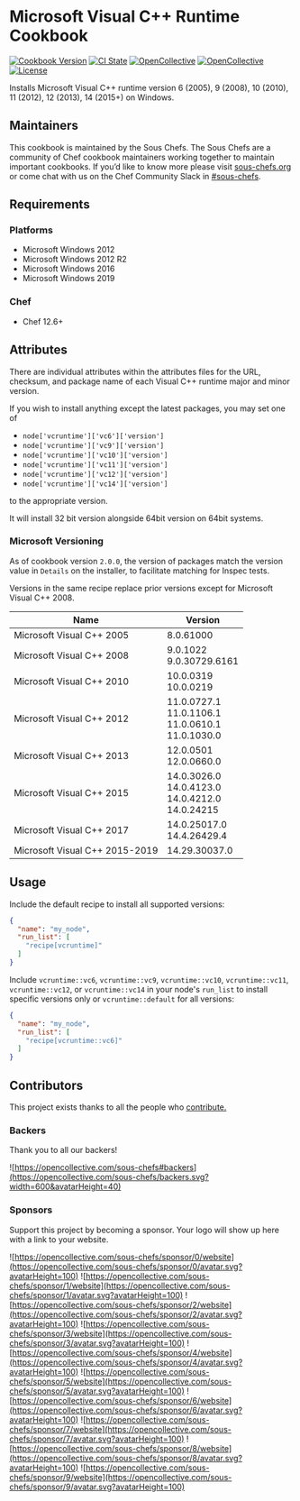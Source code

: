 # Microsoft Visual C++ Runtime Cookbook

[![Cookbook Version](https://img.shields.io/cookbook/v/vcruntime.svg)](https://supermarket.chef.io/cookbooks/vcruntime)
[![CI State](https://github.com/sous-chefs/vcruntime/workflows/ci/badge.svg)](https://github.com/sous-chefs/vcruntime/actions?query=workflow%3Aci)
[![OpenCollective](https://opencollective.com/sous-chefs/backers/badge.svg)](#backers)
[![OpenCollective](https://opencollective.com/sous-chefs/sponsors/badge.svg)](#sponsors)
[![License](https://img.shields.io/badge/License-Apache%202.0-green.svg)](https://opensource.org/licenses/Apache-2.0)

Installs Microsoft Visual C++ runtime version 6 (2005), 9 (2008), 10 (2010), 11 (2012), 12 (2013), 14 (2015+) on Windows.

## Maintainers

This cookbook is maintained by the Sous Chefs. The Sous Chefs are a community of Chef cookbook maintainers working together to maintain important cookbooks. If you’d like to know more please visit [sous-chefs.org](https://sous-chefs.org/) or come chat with us on the Chef Community Slack in [#sous-chefs](https://chefcommunity.slack.com/messages/C2V7B88SF).

## Requirements

### Platforms

- Microsoft Windows 2012
- Microsoft Windows 2012 R2
- Microsoft Windows 2016
- Microsoft Windows 2019

### Chef

- Chef 12.6+

## Attributes

There are individual attributes within the attributes files for the URL, checksum, and package name of each Visual C++ runtime major and minor version.

If you wish to install anything except the latest packages, you may set one of

- `node['vcruntime']['vc6']['version']`
- `node['vcruntime']['vc9']['version']`
- `node['vcruntime']['vc10']['version']`
- `node['vcruntime']['vc11']['version']`
- `node['vcruntime']['vc12']['version']`
- `node['vcruntime']['vc14']['version']`

to the appropriate version.

It will install 32 bit version alongside 64bit version on 64bit systems.

### Microsoft Versioning

As of cookbook version `2.0.0`, the version of packages match the version value in `Details` on the installer, to facilitate matching for Inspec tests.

Versions in the same recipe replace prior versions except for Microsoft Visual C++ 2008.

| Name | Version |
| --- | --- |
| Microsoft Visual C++ 2005 | 8.0.61000 |
| Microsoft Visual C++ 2008 | 9.0.1022<br>9.0.30729.6161 |
| Microsoft Visual C++ 2010 | 10.0.0319<br>10.0.0219 |
| Microsoft Visual C++ 2012 | 11.0.0727.1<br>11.0.1106.1<br>11.0.0610.1<br>11.0.1030.0 |
| Microsoft Visual C++ 2013 | 12.0.0501<br>12.0.0660.0 |
| Microsoft Visual C++ 2015 | 14.0.3026.0<br>14.0.4123.0<br>14.0.4212.0<br>14.0.24215 |
| Microsoft Visual C++ 2017 | 14.0.25017.0<br>14.4.26429.4 |
| Microsoft Visual C++ 2015-2019 | 14.29.30037.0 |

## Usage

Include the default recipe to install all supported versions:

```json
{
  "name": "my_node",
  "run_list": [
    "recipe[vcruntime]"
  ]
}
```

Include `vcruntime::vc6`, `vcruntime::vc9`, `vcruntime::vc10`, `vcruntime::vc11`, `vcruntime::vc12`, or `vcruntime::vc14` in your node's `run_list` to install specific versions only or `vcruntime::default` for all versions:

```json
{
  "name": "my_node",
  "run_list": [
    "recipe[vcruntime::vc6]"
  ]
}
```

## Contributors

This project exists thanks to all the people who [contribute.](https://opencollective.com/sous-chefs/contributors.svg?width=890&button=false)

### Backers

Thank you to all our backers!

![https://opencollective.com/sous-chefs#backers](https://opencollective.com/sous-chefs/backers.svg?width=600&avatarHeight=40)

### Sponsors

Support this project by becoming a sponsor. Your logo will show up here with a link to your website.

![https://opencollective.com/sous-chefs/sponsor/0/website](https://opencollective.com/sous-chefs/sponsor/0/avatar.svg?avatarHeight=100)
![https://opencollective.com/sous-chefs/sponsor/1/website](https://opencollective.com/sous-chefs/sponsor/1/avatar.svg?avatarHeight=100)
![https://opencollective.com/sous-chefs/sponsor/2/website](https://opencollective.com/sous-chefs/sponsor/2/avatar.svg?avatarHeight=100)
![https://opencollective.com/sous-chefs/sponsor/3/website](https://opencollective.com/sous-chefs/sponsor/3/avatar.svg?avatarHeight=100)
![https://opencollective.com/sous-chefs/sponsor/4/website](https://opencollective.com/sous-chefs/sponsor/4/avatar.svg?avatarHeight=100)
![https://opencollective.com/sous-chefs/sponsor/5/website](https://opencollective.com/sous-chefs/sponsor/5/avatar.svg?avatarHeight=100)
![https://opencollective.com/sous-chefs/sponsor/6/website](https://opencollective.com/sous-chefs/sponsor/6/avatar.svg?avatarHeight=100)
![https://opencollective.com/sous-chefs/sponsor/7/website](https://opencollective.com/sous-chefs/sponsor/7/avatar.svg?avatarHeight=100)
![https://opencollective.com/sous-chefs/sponsor/8/website](https://opencollective.com/sous-chefs/sponsor/8/avatar.svg?avatarHeight=100)
![https://opencollective.com/sous-chefs/sponsor/9/website](https://opencollective.com/sous-chefs/sponsor/9/avatar.svg?avatarHeight=100)
